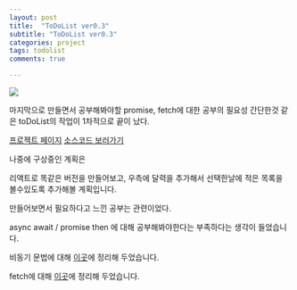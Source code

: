 ```yaml
---
layout: post
title:  "ToDoList ver0.3"
subtitle: "ToDoList ver0.3"
categories: project
tags: todolist
comments: true

---
```


<img src="../assets/img/personal/todo.gif">

마지막으로 만들면서 공부해봐야할 promise, fetch에 대한 공부의 필요성
간단한것 같은 toDoList의 작업이 1차적으로 끝이 났다.

[프로젝트 페이지](https://erurang.github.io/toDoList/)
[소스코드 보러가기](https://github.com/erurang/toDoList/tree/ver0.3)

나중에 구상중인 계획은

리액트로 똑같은 버전을 만들어보고, 우측에 달력을 추가해서 선택한날에 적은 목록을 볼수있도록 추가해볼 계획입니다.

만들어보면서 필요하다고 느낀 공부는 관련이었다.

async await / promise then 에 대해 공부해봐야한다는 부족하다는 생각이 들었습니다.

비동기 문법에 대해 [이곳](https://erurang.github.io/web/2020/12/06/js-async/)에 정리해 두었습니다.

fetch에 대해 [이곳](https://erurang.github.io/web/2020/12/06/js-fetch/)에 정리해 두었습니다.